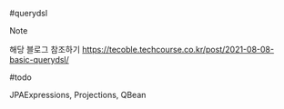 #querydsl 

> [!note] 
> 해당 블로그 참조하기 https://tecoble.techcourse.co.kr/post/2021-08-08-basic-querydsl/

#todo

JPAExpressions, Projections, QBean 